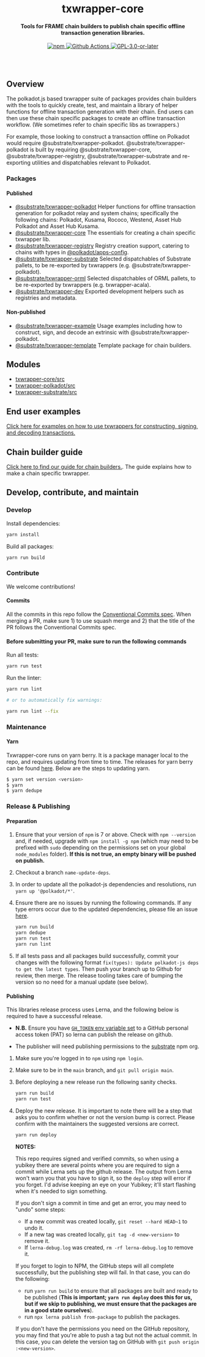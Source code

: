 <br /><br />

<div align="center">
  <h1 align="center">txwrapper-core</h1>
  <h4 align="center"> Tools for FRAME chain builders to publish chain specific offline transaction generation libraries.
 </h4>
  <p align="center">
    <a href="https://www.npmjs.com/package/@substrate/txwrapper-core">
      <img alt="npm" src="https://img.shields.io/npm/v/@substrate/txwrapper-core" />
    </a>
    <a href="https://github.com/paritytech/txwrapper-core/actions">
      <img alt="Github Actions" src="https://github.com/paritytech/txwrapper-core/workflows/pr/badge.svg" />
    </a>
    <a href="https://github.com/paritytech/txwrapper-core/blob/master/LICENSE">
      <img alt="GPL-3.0-or-later" src="https://img.shields.io/npm/l/@substrate/txwrapper-core" />
    </a>
  </p>
</div>

<br /><br />

## Overview

The polkadot.js based txwrapper suite of packages provides chain builders with the tools to quickly create, test, and maintain a library of helper functions for offline transaction generation with their chain. End users can then use these chain specific packages to create an offline transaction workflow. (We sometimes refer to chain specific libs as txwrappers.)

For example, those looking to construct a transaction offline on Polkadot would require @substrate/txwrapper-polkadot. @substrate/txwrapper-polkadot is built by requiring @substrate/txwrapper-core, @substrate/txwrapper-registry, @substrate/txwrapper-substrate and re-exporting utilities and dispatchables relevant to Polkadot.

### Packages

#### Published

- [@substrate/txwrapper-polkadot](modules/txwrapper_polkadot_src.html) Helper functions for offline transaction generation for polkadot relay and system chains; specifically the following chains: Polkadot, Kusama, Rococo, Westend, Asset Hub Polkadot and Asset Hub Kusama.
- [@substrate/txwrapper-core](modules/txwrapper_core_src.html) The essentials for creating a chain specific txwrapper lib.
- [@substrate/txwrapper-registry](modules/txwrapper_registry_src.html) Registry creation support, catering to chains with types in [@polkadot/apps-config](https://github.com/polkadot-js/apps/tree/master/packages/apps-config/README.md).
- [@substrate/txwrapper-substrate](modules/txwrapper_substrate_src.html) Selected dispatchables of Substrate pallets, to be re-exported by txwrappers (e.g. @substrate/txwrapper-polkadot).
- [@substrate/txwrapper-orml](modules/txwrapper_orml_src.html) Selected dispatchables of ORML pallets, to be re-exported by txwrappers (e.g. txwrapper-acala).
- [@substrate/txwrapper-dev](https://github.com/paritytech/txwrapper-core/tree/main/packages/txwrapper-dev) Exported development helpers such as registries and metadata.

#### Non-published

- [@substrate/txwrapper-example](https://github.com/paritytech/txwrapper-core/tree/main/packages/txwrapper-examples) Usage examples including how to construct, sign, and decode an extrinsic with @substrate/txwrapper-polkadot.
- [@substrate/txwrapper-template](https://github.com/paritytech/txwrapper-core/tree/main/packages/txwrapper-template) Template package for chain builders.

## Modules

- [txwrapper-core/src](modules/txwrapper_core_src.html)
- [txwrapper-polkadot/src](modules/txwrapper_polkadot_src.html)
- [txwrapper-substrate/src](modules/txwrapper_substrate_src.html)

## End user examples

[Click here for examples on how to use txwrappers for constructing, signing, and decoding transactions.](https://github.com/paritytech/txwrapper-core/tree/main/packages/txwrapper-examples)

## Chain builder guide

[Click here to find our guide for chain builders.](https://github.com/paritytech/txwrapper-core/blob/main/CHAIN_BUILDER.md). The guide explains how to make a chain specific txwrapper.

## Develop, contribute, and maintain

### Develop

Install dependencies:

```bash
yarn install
```

Build all packages:

```bash
yarn run build
```

### Contribute

We welcome contributions!

#### Commits

All the commits in this repo follow the [Conventional Commits spec](https://www.conventionalcommits.org/en/v1.0.0/#summary). When merging a PR, make sure 1) to use squash merge and 2) that the title of the PR follows the Conventional Commits spec.

#### Before submitting your PR, make sure to run the following commands

Run all tests:

```bash
yarn run test
```

Run the linter:

```bash
yarn run lint

# or to automatically fix warnings:

yarn run lint --fix
```

### Maintenance

#### Yarn

Txwrapper-core runs on yarn berry. It is a package manager local to the repo, and requires updating from time to time. The releases for yarn berry can be found [here](https://github.com/yarnpkg/berry/releases). Below are the steps to updating yarn. 

```bash
$ yarn set version <version>
$ yarn
$ yarn dedupe
```

### Release & Publishing

#### Preparation

1. Ensure that your version of `npm` is 7 or above. Check with `npm --version` and, if needed, upgrade with `npm install -g npm` (which may need to be prefixed with `sudo` depending on the permissions set on your global `node_modules` folder). **If this is not true, an empty binary will be pushed on publish.**

2. Checkout a branch `name-update-deps`.

3. In order to update all the polkadot-js dependencies and resolutions, run `yarn up '@polkadot/*'`.

5. Ensure there are no issues by running the following commands. If any type errors occur due to the updated dependencies, please file an issue [here](https://github.com/paritytech/txwrapper-core/issues).

    ```bash
    yarn run build
    yarn dedupe
    yarn run test
    yarn run lint
    ```

6. If all tests pass and all packages build successfully, commit your changes with the following format `fix(types): Update polkadot-js deps to get the latest types`. Then push your branch up to Github for review, then merge. The release tooling takes care of bumping the version so no need for a manual update (see below).

#### Publishing

This libraries release process uses Lerna, and the following below is required to have a successful release.

* **N.B.** Ensure you have [`GH_TOKEN` env variable set](https://github.com/lerna/lerna/tree/main/commands/version#--create-release-type) to a GitHub personal access token (PAT) so lerna can publish the release on github.

* The publisher will need publishing permissions to the [substrate](https://www.npmjs.com/org/substrate) npm org.

1. Make sure you're logged in to `npm` using `npm login`.

2. Make sure to be in the `main` branch, and `git pull origin main`.

3. Before deploying a new release run the following sanity checks.

    ```bash
    yarn run build
    yarn run test
    ```

4. Deploy the new release. It is important to note there will be a step that asks you to confirm whether or not the version bump is correct. Please confirm with the maintainers the suggested versions are correct.

    ```bash
    yarn run deploy
    ```

    **NOTES:**

    This repo requires signed and verified commits, so when using a yubikey there are several points where you are required to sign a commit while Lerna sets up the github release. The output from Lerna won't warn you that you have to sign it, so the `deploy` step will error if you forget. I'd advise keeping an eye on your Yubikey; it'll start flashing when it's needed to sign something.

    If you don't sign a commit in time and get an error, you may need to "undo" some steps:
    - If a new commit was created locally, `git reset --hard HEAD~1` to undo it.
    - If a new tag was created locally, `git tag -d <new-version>` to remove it.
    - If `lerna-debug.log` was created, `rm -rf lerna-debug.log` to remove it.

    If you forget to login to NPM, the GitHub steps will all complete successfully, but the publishing step will fail. In that case, you can do the following:
    - run `yarn run build` to ensure that all packages are built and ready to be published (**This is important; `yarn run deploy` does this for us, but if we skip to publishing, we must ensure that the packages are in a good state ourselves**).
    - run `npx lerna publish from-package` to publish the packages.

    If you don't have the permissions you need on the GitHub repository, you may find that you're able to push a tag but not the actual commit. In this case, you can delete the version tag on GitHub with `git push origin :<new-version>`.